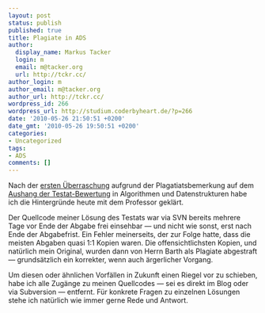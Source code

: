 ```yaml
---
layout: post
status: publish
published: true
title: Plagiate in ADS
author:
  display_name: Markus Tacker
  login: m
  email: m@tacker.org
  url: http://tckr.cc/
author_login: m
author_email: m@tacker.org
author_url: http://tckr.cc/
wordpress_id: 266
wordpress_url: http://studium.coderbyheart.de/?p=266
date: '2010-05-26 21:50:51 +0200'
date_gmt: '2010-05-26 19:50:51 +0200'
categories:
- Uncategorized
tags:
- ADS
comments: []
---
```

<p>Nach der <a href="http://twitter.com/markusstudiert/status/14746291823">ersten Überraschung</a> aufgrund der Plagatiatsbemerkung auf dem <a href="http://www.flickr.com/photos/tacker/4642291691/">Aushang der Testat-Bewertung</a> in Algorithmen und Datenstrukturen habe ich die Hintergründe heute mit dem Professor geklärt.</p>
<p>Der Quellcode meiner Lösung des Testats war via SVN bereits mehrere Tage vor Ende der Abgabe frei einsehbar — und nicht wie sonst, erst nach Ende der Abgabefrist. Ein Fehler meinerseits, der zur Folge hatte, dass die meisten Abgaben quasi 1:1 Kopien waren. Die offensichtlichsten Kopien, und natürlich mein Original, wurden dann von Herrn Barth als Plagiate abgestraft — grundsätzlich ein korrekter, wenn auch ärgerlicher Vorgang.</p>
<p>Um diesen oder ähnlichen Vorfällen in Zukunft einen Riegel vor zu schieben, habe ich alle Zugänge zu meinen Quellcodes — sei es direkt im Blog oder via Subversion — entfernt. Für konkrete Fragen zu einzelnen Lösungen stehe ich natürlich wie immer gerne Rede und Antwort.</p>
